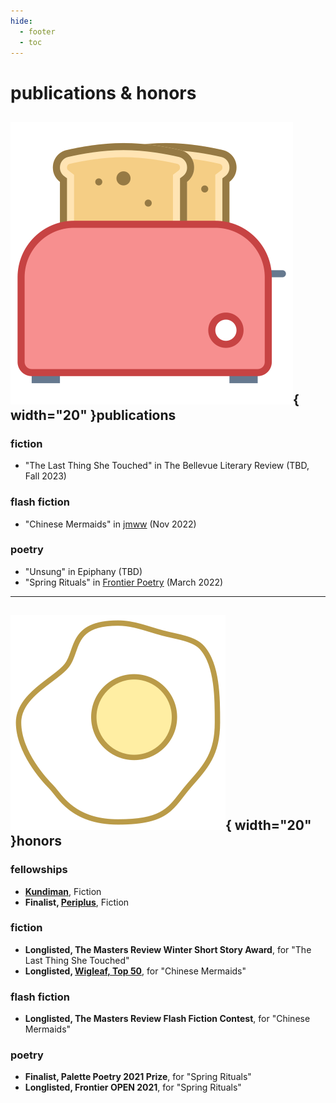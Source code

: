 ```yaml
---
hide:
  - footer
  - toc
---
```


# publications & honors 

<div class="pubs_honors" markdown>

## ![soy-sauce](assets/toaster.png){  width="20" }publications

### fiction  
- "The Last Thing She Touched" in The Bellevue Literary Review (TBD, Fall 2023)

### flash fiction 
- "Chinese Mermaids" in [jmww](https://jmwwblog.wordpress.com/2022/11/23/flash-fiction-chinese-mermaids-by-stephanie-isan/) (Nov 2022)

### poetry
- "Unsung" in Epiphany (TBD)
- "Spring Rituals" in [Frontier Poetry](https://www.frontierpoetry.com/2022/03/04/poetry-stephanie-isan/) (March 2022) 

---

## ![eggs](assets/eggs.png){  width="20" }honors

### fellowships
- **[Kundiman](http://www.kundiman.org/)**, Fiction 
- **Finalist, [Periplus](https://twitter.com/PeriplusCollect)**, Fiction 

### fiction 
- **Longlisted, The Masters Review Winter Short Story Award**, for "The Last Thing She Touched"
- **Longlisted, [Wigleaf, Top 50](https://wigleaf.com/2023longlist.htm)**, for "Chinese Mermaids"

### flash fiction 
- **Longlisted, The Masters Review Flash Fiction Contest**, for "Chinese Mermaids"

### poetry
- **Finalist, Palette Poetry 2021 Prize**, for "Spring Rituals"  
- **Longlisted, Frontier OPEN 2021**, for "Spring Rituals" 
</div>